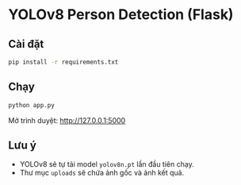 # YOLOv8 Person Detection (Flask)

## Cài đặt
```bash
pip install -r requirements.txt
```

## Chạy
```bash
python app.py
```
Mở trình duyệt: http://127.0.0.1:5000

## Lưu ý
- YOLOv8 sẽ tự tải model `yolov8n.pt` lần đầu tiên chạy.
- Thư mục `uploads` sẽ chứa ảnh gốc và ảnh kết quả.
